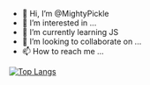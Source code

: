 - 👋 Hi, I’m @MightyPickle
- 👀 I’m interested in ...
- 🌱 I’m currently learning JS
- 💞️ I’m looking to collaborate on ...
- 📫 How to reach me ...


[![Top Langs](https://github-readme-stats.vercel.app/api/top-langs/?username=MightyPickle)](https://github.com/anuraghazra/github-readme-stats)
<!---
MightyPickle/MightyPickle is a ✨ special ✨ repository because its `README.md` (this file) appears on your GitHub profile.
You can click the Preview link to take a look at your changes.
--->
